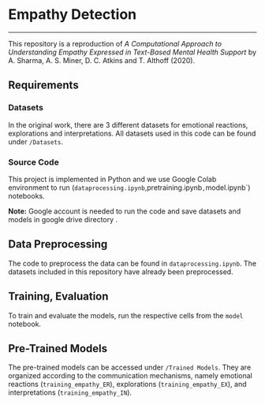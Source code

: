 # Empathy Detection
---
This repository is a reproduction of *A Computational Approach to Understanding Empathy Expressed in Text-Based Mental Health Support* by A. Sharma, A. S. Miner, D. C. Atkins and T. Althoff (2020).  

## Requirements

### Datasets
In the original work, there are 3 different datasets for emotional reactions, explorations and interpretations. All datasets used in this code can be found under `/Datasets`. 

### Source Code
This project is implemented in Python and we use  Google Colab environment to run (`dataprocessing.ipynb`,pretraining.ipynb`,`model.ipynb`) notebooks. 

**Note:**  Google account is needed to run the code and save datasets and models in google drive directory .  

## Data Preprocessing
The code to preprocess the data can be found in `dataprocessing.ipynb`. The datasets included in this repository have already been preprocessed.

## Training, Evaluation
To train and evaluate the models, run the respective cells from the `model` notebook.

## Pre-Trained Models
The pre-trained models can be accessed under `/Trained Models`. They are organized according to the communication mechanisms, namely emotional reactions (`training_empathy_ER`), explorations (`training_empathy_EX`), and interpretations (`training_empathy_IN`).

